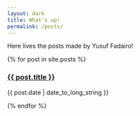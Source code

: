 ```yaml
---
layout: dark
title: What's up!
permalink: /posts/
---
```


Here lives the posts made by Yusuf Fadairo!

{% for post in site.posts %}
  <h3 class="link"><a class="link gray" href="{{ post.url }}">{{ post.title }}</a></h3>
  <p class="date">
    <span class="date">{{ post.date | date_to_long_string }}</span>
  </p>
{% endfor %}